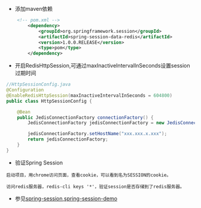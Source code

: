 - 添加maven依赖
```xml
    <!-- pom.xml -->
		<dependency>
			<groupId>org.springframework.session</groupId>
			<artifactId>spring-session-data-redis</artifactId>
			<version>1.0.0.RELEASE</version>
			<type>pom</type>
		</dependency>
```

- 开启RedisHttpSession,可通过maxInactiveIntervalInSeconds设置session过期时间
```java
//HttpSessionConfig.java
@Configuration
@EnableRedisHttpSession(maxInactiveIntervalInSeconds = 604800)
public class HttpSessionConfig {

    @Bean
    public JedisConnectionFactory connectionFactory() {
		JedisConnectionFactory jedisConnectionFactory = new JedisConnectionFactory();

		jedisConnectionFactory.setHostName("xxx.xxx.x.xxx");
		return jedisConnectionFactory;
    }
}
```

- 验证Spring Session
```
启动项目，用chrome访问页面，查看cookie，可以看到名为SESSION的cookie。

访问redis服务器，redis-cli keys '*'，验证session是否存储到了redis服务器。
```

- 参见[spring-session](http://projects.spring.io/spring-session/),[spring-session-demo](https://github.com/Utgard/leaf/tree/master/spring-session)
